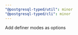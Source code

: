 ```yaml
---
"@postgresql-typed/util": minor
"@postgresql-typed/cli": minor
---
```


Add definer modes as options
